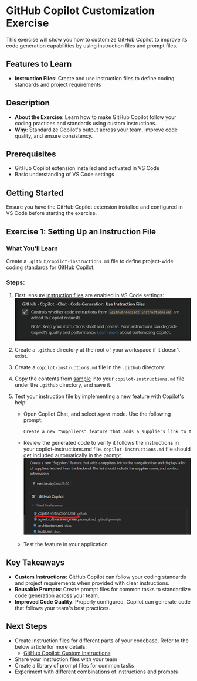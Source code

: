 # **GitHub Copilot Customization Exercise**

This exercise will show you how to customize GitHub Copilot to improve its code generation capabilities by using instruction files and prompt files.

## **Features to Learn**

- **Instruction Files**: Create and use instruction files to define coding standards and project requirements


## **Description**

- **About the Exercise**: Learn how to make GitHub Copilot follow your coding practices and standards using custom instructions.
- **Why**: Standardize Copilot's output across your team, improve code quality, and ensure consistency.

## **Prerequisites**

- GitHub Copilot extension installed and activated in VS Code
- Basic understanding of VS Code settings

## **Getting Started**

Ensure you have the GitHub Copilot extension installed and configured in VS Code before starting the exercise.

## **Exercise 1: Setting Up an Instruction File**

### **What You'll Learn**
Create a `.github/copilot-instructions.md` file to define project-wide coding standards for GitHub Copilot.

### **Steps**:

1. First, ensure [instruction files](vscode://settings/github.copilot.chat.codeGeneration.useInstructionFiles) are enabled in VS Code settings:
    ![VS Code Settings for Instruction Files](../docs/images/instruction-files-setting.png)
   
2. Create a `.github` directory at the root of your workspace if it doesn't exist.


3. Create a `copilot-instructions.md` file in the `.github` directory:

4. Copy the contents from [sample](../docs/sample-copilot-instructions.md) into your `copilot-instructions.md` file under the `.github` directory, and save it.

5. Test your instruction file by implementing a new feature with Copilot's help:
   - Open Copilot Chat, and select `Agent` mode. Use the following prompt:
     ```txt
     Create a new "Suppliers" feature that adds a suppliers link to the navigation bar and displays a list of suppliers fetched from the backend. The list should include the supplier name, and contact information
     ```
   - Review the generated code to verify it follows the instructions in your copilot-instructions.md file. `copilot-instructions.md` file should get included automatically in the prompt.
    ![alt text](../docs//images/copilot-instructions-in-prompt.png)

   - Test the feature in your application



## **Key Takeaways**

- **Custom Instructions**: GitHub Copilot can follow your coding standards and project requirements when provided with clear instructions.
- **Reusable Prompts**: Create prompt files for common tasks to standardize code generation across your team.
- **Improved Code Quality**: Properly configured, Copilot can generate code that follows your team's best practices.

## **Next Steps**

- Create instruction files for different parts of your codebase. Refer to the below article for more details:
  - [GitHub Copilot: Custom Instructions](https://docs.github.com/en/enterprise-cloud@latest/copilot/customizing-copilot/adding-repository-custom-instructions-for-github-copilot)
- Share your instruction files with your team
- Create a library of prompt files for common tasks
- Experiment with different combinations of instructions and prompts
